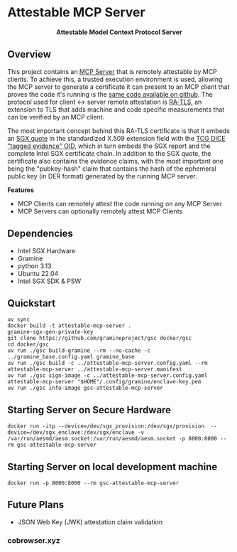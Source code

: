 # Attestable MCP Server
<div align="center">

<strong>Attestable Model Context Protocol Server</strong>
</div>

## Overview

This project contains an [MCP Server](https://spec.modelcontextprotocol.io/specification/2024-11-05/server/) that is remotely attestable by MCP clients. To achieve this, a trusted execution environment is used, allowing the MCP server to generate a certificate it can present to an MCP client that proves the code it's running is the [same code available on github](https://github.com/co-browser/attestable-mcp-server/actions/runs/14115163801/artifacts/2834295874). The protocol used for client <-> server remote attestation is [RA-TLS](https://cczoo.readthedocs.io/en/latest/Solutions/rats-tls/index.html), an extension to TLS that adds machine and code specific measurements that can be verified by an MCP client.

The most important concept behind this RA-TLS certificate is that it embeds an [SGX quote](https://www.intel.com/content/dam/develop/public/us/en/documents/intel-sgx-dcap-ecdsa-orientation.pdf) in the standardized X.509 extension field with the [TCG DICE "tagged evidence" OID](https://trustedcomputinggroup.org/wp-content/uploads/DICE-Certificate-Profiles-r01_pub.pdf), which in turn embeds the SGX report and the complete Intel SGX certificate chain. In addition to the SGX quote, the certificate also contains the evidence claims, with the most important one being the "pubkey-hash" claim that contains the hash of the ephemeral public key (in DER format) generated by the running MCP server.

<strong>Features</strong>
- MCP Clients can remotely attest the code running on any MCP Server
- MCP Servers can optionally remotely attest MCP Clients
  
## Dependencies
 - Intel SGX Hardware
 - Gramine
 - python 3.13
 - Ubuntu 22.04
 - Intel SGX SDK & PSW
   
## Quickstart

```
uv sync
docker build -t attestable-mcp-server .
gramine-sgx-gen-private-key
git clone https://github.com/gramineproject/gsc docker/gsc
cd docker/gsc
uv run ./gsc build-gramine --rm --no-cache -c ../gramine_base.config.yaml gramine_base
uv run ./gsc build -c ../attestable-mcp-server.config.yaml --rm attestable-mcp-server ../attestable-mcp-server.manifest
uv run ./gsc sign-image -c ../attestable-mcp-server.config.yaml  attestable-mcp-server "$HOME"/.config/gramine/enclave-key.pem
uv run ./gsc info-image gsc-attestable-mcp-server
```

## Starting Server on Secure Hardware
```
docker run -itp --device=/dev/sgx_provision:/dev/sgx/provision  --device=/dev/sgx_enclave:/dev/sgx/enclave -v /var/run/aesmd/aesm.socket:/var/run/aesmd/aesm.socket -p 8000:8000 --rm gsc-attestable-mcp-server
```

## Starting Server on local development machine
```
docker run -p 8000:8000 --rm gsc-attestable-mcp-server
```
## Future Plans

 - JSON Web Key (JWK) attestation claim validation


### cobrowser.xyz
